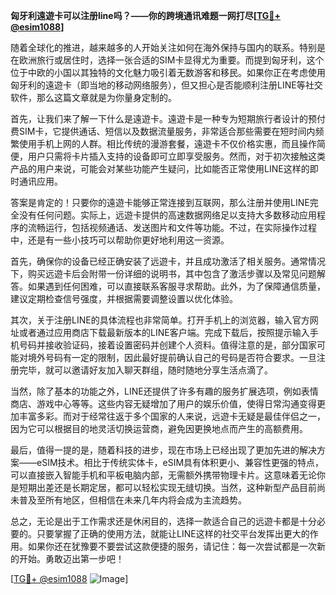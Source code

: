 **匈牙利遠遊卡可以注册line吗？——你的跨境通讯难题一网打尽[[TG💪+ @esim1088](https://t.me/s/esim1088)]**

随着全球化的推进，越来越多的人开始关注如何在海外保持与国内的联系。特别是在欧洲旅行或居住时，选择一张合适的SIM卡显得尤为重要。而提到匈牙利，这个位于中欧的小国以其独特的文化魅力吸引着无数游客和移民。如果你正在考虑使用匈牙利的遠遊卡（即当地的移动网络服务），但又担心是否能顺利注册LINE等社交软件，那么这篇文章就是为你量身定制的。

首先，让我们来了解一下什么是遠遊卡。遠遊卡是一种专为短期旅行者设计的预付费SIM卡，它提供通话、短信以及数据流量服务，非常适合那些需要在短时间内频繁使用手机上网的人群。相比传统的漫游套餐，遠遊卡不仅价格实惠，而且操作简便，用户只需将卡片插入支持的设备即可立即享受服务。然而，对于初次接触这类产品的用户来说，可能会对某些功能产生疑问，比如能否正常使用LINE这样的即时通讯应用。

答案是肯定的！只要你的遠遊卡能够正常连接到互联网，那么注册并使用LINE完全没有任何问题。实际上，远遊卡提供的高速数据网络足以支持大多数移动应用程序的流畅运行，包括视频通话、发送图片和文件等功能。不过，在实际操作过程中，还是有一些小技巧可以帮助你更好地利用这一资源。

首先，确保你的设备已经正确安装了远遊卡，并且成功激活了相关服务。通常情况下，购买远遊卡后会附带一份详细的说明书，其中包含了激活步骤以及常见问题解答。如果遇到任何困难，可以直接联系客服寻求帮助。此外，为了保障通信质量，建议定期检查信号强度，并根据需要调整设置以优化体验。

其次，关于注册LINE的具体流程也非常简单。打开手机上的浏览器，输入官方网址或者通过应用商店下载最新版本的LINE客户端。完成下载后，按照提示输入手机号码并接收验证码，接着设置密码并创建个人资料。值得注意的是，部分国家可能对境外号码有一定的限制，因此最好提前确认自己的号码是否符合要求。一旦注册完毕，就可以邀请好友加入聊天群组，随时随地分享生活点滴了。

当然，除了基本的功能之外，LINE还提供了许多有趣的服务扩展选项，例如表情商店、游戏中心等等。这些内容无疑增加了用户的娱乐价值，使得日常沟通变得更加丰富多彩。而对于经常往返于多个国家的人来说，远遊卡无疑是最佳伴侣之一，因为它可以根据目的地灵活切换运营商，避免因更换地点而产生的高额费用。

最后，值得一提的是，随着科技的进步，现在市场上已经出现了更加先进的解决方案——eSIM技术。相比于传统实体卡，eSIM具有体积更小、兼容性更强的特点，可以直接嵌入智能手机和平板电脑内部，无需额外携带物理卡片。这意味着无论你是短期出差还是长期定居，都可以轻松实现无缝切换。当然，这种新型产品目前尚未普及至所有地区，但相信在未来几年内将会成为主流趋势。

总之，无论是出于工作需求还是休闲目的，选择一款适合自己的远遊卡都是十分必要的。只要掌握了正确的使用方法，就能让LINE这样的社交平台发挥出更大的作用。如果你还在犹豫要不要尝试这款便捷的服务，请记住：每一次尝试都是一次新的开始。勇敢迈出第一步吧！

[[TG💪+ @esim1088](https://t.me/s/esim1088) ![Image](https://i.postimg.cc/4NQfJmqS/Snipaste-2025-05-13-00-14-12.png)]